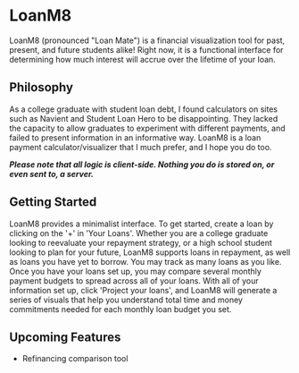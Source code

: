 # LoanM8
LoanM8 (pronounced "Loan Mate") is a financial visualization tool for past, present, and future students alike!
Right now, it is a functional interface for determining how much interest will accrue
over the lifetime of your loan.

## Philosophy
As a college graduate with student loan debt, I found calculators on sites such as Navient and Student Loan Hero to be disappointing. They lacked the capacity to allow graduates to experiment with different payments, and failed to present information in an informative way. LoanM8 is a loan payment calculator/visualizer that I much prefer, and I hope you do too.

***Please note that all logic is client-side. Nothing you do is stored on, or even sent to, a server.***

## Getting Started
LoanM8 provides a minimalist interface. To get started, create a loan by clicking on the '+' in 'Your Loans'. Whether you are a college graduate looking to reevaluate your repayment strategy, or a high school student looking to plan for your future, LoanM8 supports loans in repayment, as well as loans you have yet to borrow. You may track as many loans as you like. Once you have your loans set up, you may compare several monthly payment budgets to spread across all of your loans. With all of your information set up, click 'Project your loans', and LoanM8 will generate a series of visuals that help you understand total time and money commitments needed for each monthly loan budget you set.

## Upcoming Features
- Refinancing comparison tool
